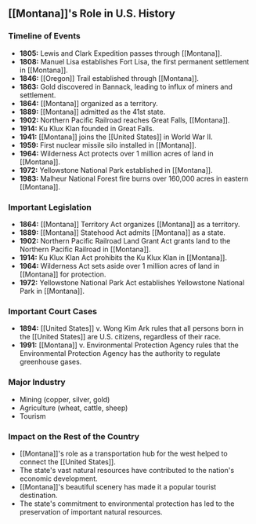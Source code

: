 ## [[Montana]]'s Role in U.S. History

### Timeline of Events

* **1805:** Lewis and Clark Expedition passes through [[Montana]].
* **1808:** Manuel Lisa establishes Fort Lisa, the first permanent settlement in [[Montana]].
* **1846:** [[Oregon]] Trail established through [[Montana]].
* **1863:** Gold discovered in Bannack, leading to influx of miners and settlement.
* **1864:** [[Montana]] organized as a territory.
* **1889:** [[Montana]] admitted as the 41st state.
* **1902:** Northern Pacific Railroad reaches Great Falls, [[Montana]].
* **1914:** Ku Klux Klan founded in Great Falls.
* **1941:** [[Montana]] joins the [[United States]] in World War II.
* **1959:** First nuclear missile silo installed in [[Montana]].
* **1964:** Wilderness Act protects over 1 million acres of land in [[Montana]].
* **1972:** Yellowstone National Park established in [[Montana]].
* **1983:** Malheur National Forest fire burns over 160,000 acres in eastern [[Montana]].

### Important Legislation

* **1864:** [[Montana]] Territory Act organizes [[Montana]] as a territory.
* **1889:** [[Montana]] Statehood Act admits [[Montana]] as a state.
* **1902:** Northern Pacific Railroad Land Grant Act grants land to the Northern Pacific Railroad in [[Montana]].
* **1914:** Ku Klux Klan Act prohibits the Ku Klux Klan in [[Montana]].
* **1964:** Wilderness Act sets aside over 1 million acres of land in [[Montana]] for protection.
* **1972:** Yellowstone National Park Act establishes Yellowstone National Park in [[Montana]].

### Important Court Cases

* **1894:** [[United States]] v. Wong Kim Ark rules that all persons born in the [[United States]] are U.S. citizens, regardless of their race.
* **1991:** [[Montana]] v. Environmental Protection Agency rules that the Environmental Protection Agency has the authority to regulate greenhouse gases.

### Major Industry

* Mining (copper, silver, gold)
* Agriculture (wheat, cattle, sheep)
* Tourism

### Impact on the Rest of the Country

* [[Montana]]'s role as a transportation hub for the west helped to connect the [[United States]].
* The state's vast natural resources have contributed to the nation's economic development.
* [[Montana]]'s beautiful scenery has made it a popular tourist destination.
* The state's commitment to environmental protection has led to the preservation of important natural resources.